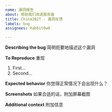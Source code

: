 ```yaml
---
name: 漏洞报告
about: 帮助我们改进服务器
title: China2B2T - 漏洞反馈
labels: bug
assignees: Rabbit0w0

---
```


**Describing the bug**
简明扼要地描述这个漏洞

**To Reproduce**
重现
1. First...
2. Second...

**Expected behavior**
你觉得正常情况下会出现什么？

**Screenshots**
如果合适的话，附加屏幕截图

**Additional context**
附加信息
